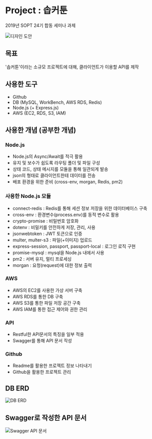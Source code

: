 # Project : 솝커툰
2019년 SOPT 24기 합동 세미나 과제

![디자인 도안](./public/images/design.png)

## 목표
'솝커툰'이라는 소규모 프로젝트에 대해, 클라이언트가 이용할 API를 제작


## 사용한 도구
- Github
- DB (MySQL, WorkBench, AWS RDS, Redis)
- Node.js (+ Express.js)
- AWS (EC2, RDS, S3, IAM)



## 사용한 개념 (공부한 개념)
### Node.js 
- Node.js의 Async/Await를 적극 활용
- 유지 및 보수가 쉽도록 라우팅 폴더 및 파일 구성
- 상태 코드, 상태 메시지를 모듈을 통해 일관되게 발송
- json의 형태로 클라이언트한테 데이터를 전송
- 배포 환경을 위한 준비 (cross-env, morgan, Redis, pm2)

### 사용한 Node.js 모듈
- connect-redis : Redis를 통해 세션 정보 저장을 위한 데이터베이스 구축
- cross-env : 환경변수(process.env)를 동적 변수로 활용
- crypto-promise : 비밀번호 암호화
- dotenv : 비밀키를 안전하게 저장, 관리, 사용
- jsonwebtoken : JWT 토큰으로 인증
- multer, multer-s3 : 파일(+이미지) 업로드
- express-session, passport, passport-local : 로그인 로직 구현
- promise-mysql : mysql을 Node.js 내에서 사용
- pm2 : 서버 유지, 멀티 프로세싱
- morgan : 요청(request)에 대한 정보 출력

### AWS
- AWS의 EC2를 사용한 가상 서버 구축
- AWS RDS를 통한 DB 구축
- AWS S3를 통한 파일 저장 공간 구축
- AWS IAM를 통한 접근 제어와 권한 관리

### API
- Restful한 API문서의 특징을 일부 적용
- Swagger를 통해 API 문서 작성

### Github
- Readme를 활용한 프로젝트 정보 나타내기
- Github을 활용한 프로젝트 관리




## DB ERD
![DB ERD](./public/images/ERD.png)


## Swagger로 작성한 API 문서
![Swagger API 문서](./public/images/swagger_api.png)
